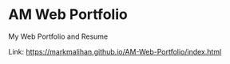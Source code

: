 # AM Web Portfolio
My Web Portfolio and Resume

Link: https://markmalihan.github.io/AM-Web-Portfolio/index.html
